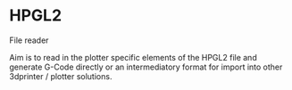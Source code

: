 # HPGL2

File reader

Aim is to read in the plotter specific elements of the HPGL2 file and generate G-Code directly or an intermediatory format for import into other 3dprinter / plotter solutions.
